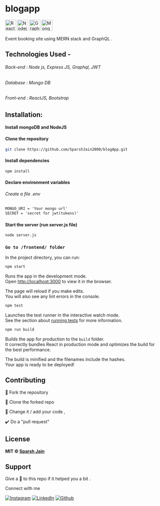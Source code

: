 # blogapp

<img height="35" alt="React" src="https://img.shields.io/badge/-React-45b8d8?style=flat-square&logo=react&logoColor=white" />
<img height="35" alt="Nodejs" src="https://img.shields.io/badge/-Nodejs-3c873a?style=flat-square&logo=Node.js&logoColor=white" />
<img height="35" alt="GraphQL" src="https://img.shields.io/badge/-GraphQL-e535ab?style=flat-square&logo=graphql&logoColor=white" />
<img height="35" alt="MongoDB" src="https://img.shields.io/badge/-MongoDB-13aa52?style=flat-square&logo=mongodb&logoColor=white" />

Event booking site using MERN stack and GraphQL .

## Technologies Used -

###### Back-end : Node js, Express JS, Graphql, JWT

###### Database : Mongo DB

###### Front-end : ReactJS, Bootstrap

## Installation:

#### Install mongoDB and NodeJS

#### Clone the repository

```bash
git clone https://github.com/SparshJain2000/blogApp.git
```

#### Install dependencies

```bash
npm install
```

#### Declare environment variables

###### Create a file .env

```txt
MONGO_URI = 'Your mongo url'
SECRET = 'secret for jwt(tokens)'
```

#### Start the server (run server.js file)

```bash
node server.js
```

### `Go to /frontend/ folder`

In the project directory, you can run:

```bash
npm start
```

Runs the app in the development mode.<br />
Open [http://localhost:3000](http://localhost:3000) to view it in the browser.

The page will reload if you make edits.<br />
You will also see any lint errors in the console.

```bash
npm test
```

Launches the test runner in the interactive watch mode.<br />
See the section about [running tests](https://facebook.github.io/create-react-app/docs/running-tests) for more information.

```bash
npm run build
```

Builds the app for production to the `build` folder.<br />
It correctly bundles React in production mode and optimizes the build for the best performance.

The build is minified and the filenames include the hashes.<br />
Your app is ready to be deployed!

## Contributing

🍴 Fork the repository

👯 Clone the forked repo

📝 Change it / add your code ,

✔️ Do a "pull request"

## License

**MIT &copy; [Sparsh Jain](https://github.com/SparshJain2000/blogApp/blob/master/LICENSE)**

## Support

Give a 🌟 to this repo if it helped you a bit .

Connect with me

[![Instagram](https://img.shields.io/static/v1.svg?label=follow&message=@sparsh._jain&color=grey&logo=instagram&style=for-the-badge&logoColor=white&colorA=critical)](https://www.instagram.com/sparsh._jain/) [![LinkedIn](https://img.shields.io/static/v1.svg?label=connect&message=@SparshJain&color=success&logo=linkedin&style=for-the-badge&logoColor=white&colorA=blue)](https://www.linkedin.com/in/sparsh-jain-87379a168/) [![Github](https://img.shields.io/static/v1.svg?label=follow&message=@SparshJain2000&color=grey&logo=github&style=for-the-badge&logoColor=white&colorA=black)](https://www.github.com/SparshJain2000/)
